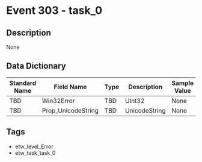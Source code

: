 # Event 303 - task_0

## Description
None

## Data Dictionary
|Standard Name|Field Name|Type|Description|Sample Value|
|---|---|---|---|---|
|TBD|Win32Error|TBD|UInt32|None|None|
|TBD|Prop_UnicodeString|TBD|UnicodeString|None|None|

## Tags
* etw_level_Error
* etw_task_task_0